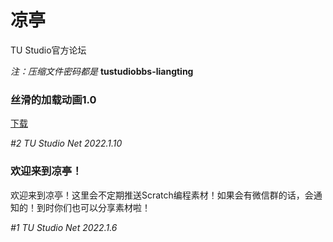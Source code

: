 # 凉亭

TU Studio官方论坛

*注：压缩文件密码都是* **tustudiobbs-liangting**

### 丝滑的加载动画1.0

[下载](https://github.com/TuStudioNet/bbs/releases/download/download/loadan1.0.zip)

*#2 TU Studio Net  2022.1.10*

### 欢迎来到凉亭！

欢迎来到凉亭！这里会不定期推送Scratch编程素材！如果会有微信群的话，会通知的！到时你们也可以分享素材啦！

*#1 TU Studio Net  2022.1.6*
